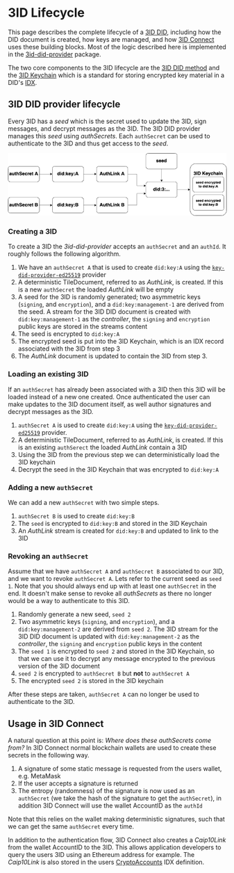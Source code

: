 # 3ID Lifecycle

This page describes the complete lifecycle of a [3ID DID](./method.md), including how the DID document is created, how keys are managed, and how [3ID Connect](./3id-connect.md) uses these building blocks. Most of the logic described here is implemented in the [3id-did-provider](./provider.md) package.

The two core components to the 3ID lifecycle are the [3ID DID method](./method.md) and the [3ID Keychain](https://github.com/ceramicnetwork/CIP/blob/main/CIPs/CIP-20/CIP-20.md) which is a standard for storing encrypted key material in a DID's [IDX](../../tools/identity/idx.md).

## 3ID DID provider lifecycle
Every 3ID has a *seed* which is the secret used to update the 3ID, sign messages, and decrypt messages as the 3ID. The 3ID DID provider manages this *seed* using *authSecrets*. Each `authSecret` can be used to authenticate to the 3ID and thus get access to the *seed*.

![3ID DID Provider Lifecycle Diagram](../../images/3id-lifecycle.png)

### Creating a 3ID
To create a 3ID the *3id-did-provider* accepts an `authSecret` and an `authId`. It roughly follows the following algorithm.

1. We have an `authSecret A` that is used to create `did:key:A` using the [`key-did-provider-ed25519`](../key-did/provider.md) provider
1. A deterministic TileDocument, referred to as *AuthLink*, is created. If this is a new `authSecret` the loaded *AuthLink* will be empty
1. A seed for the 3ID is randomly generated; two asymmetric keys (`signing`, and `encryption`), and a `did:key:management-1` are derived from the seed. A stream for the 3ID DID document is created with `did:key:management-1` as the *controller*, the `signing` and `encryption` public keys are stored in the streams content
1. The seed is encrypted to `did:key:A`
1. The encrypted seed is put into the 3ID Keychain, which is an IDX record associated with the 3ID from step 3
1. The *AuthLink* document is updated to contain the 3ID from step 3.

### Loading an existing 3ID
If an `authSecret` has already been associated with a 3ID then this 3ID will be loaded instead of a new one created. Once authenticated the user can make updates to the 3ID document itself, as well author signatures and decrypt messages as the 3ID.

1. `authSecret A` is used to create `did:key:A` using the [`key-did-provider-ed25519`](../key-did/provider.md) provider.
1. A deterministic TileDocument, referred to as *AuthLink*, is created. If this is an existing `authSerect` the loaded *AuthLink* contain a 3ID
1. Using the 3ID from the previous step we can deterministically load the 3ID keychain
1. Decrypt the seed in the 3ID Keychain that was encrypted to `did:key:A`

### Adding a new `authSecret`
We can add a new `authSecret` with two simple steps.

1. `authSecret B` is used to create `did:key:B`
1. The `seed` is encrypted to `did:key:B` and stored in the 3ID Keychain
1. An *AuthLink* stream is created for `did:key:B` and updated to link to the 3ID

### Revoking an `authSecret`
Assume that we have `authSecret A` and `authSecret B` associated to our 3ID, and we want to revoke `authSecret A`. Lets refer to the current seed as `seed 1`. Note that you should always end up with at least one `authSecret` in the end. It doesn't make sense to revoke all *authSecrets* as there no longer would be a way to authenticate to this 3ID.

1. Randomly generate a new seed, `seed 2`
1. Two asymmetric keys (`signing`, and `encryption`), and a `did:key:management-2` are derived from `seed 2`. The 3ID stream for the 3ID DID document is updated with `did:key:management-2` as the *controller*, the `signing` and `encryption` public keys in the content
1. The `seed 1` is encrypted to `seed 2` and stored in the 3ID Keychain, so that we can use it to decrypt any message encrypted to the previous version of the 3ID document
1. `seed 2` is encrypted to `authSecret B` but **not** to `authSecret A`
1. The encrypted `seed 2` is stored in the 3ID keychain

After these steps are taken, `authSecret A` can no longer be used to authenticate to the 3ID.

## Usage in 3ID Connect
A natural question at this point is: *Where does these authSecrets come from?* In 3ID Connect normal blockchain wallets are used to create these secrets in the following way.

1. A signature of some static message is requested from the users wallet, e.g. MetaMask
1. If the user accepts a signature is returned
1. The entropy (randomness) of the signature is now used as an `authSecret` (we take the hash of the signature to get the `authSecret`), in addition 3ID Connect will use the wallet AccountID as the `authId`

Note that this relies on the wallet making deterministic signatures, such that we can get the same `authSecret` every time.

In addition to the authentication flow, 3ID Connect also creates a *Caip10Link* from the wallet AccountID to the 3ID. This allows application developers to query the users 3ID using an Ethereum address for example. The *Caip10Link* is also stored in the users [CryptoAccounts](https://github.com/ceramicnetwork/CIP/blob/main/CIPs/CIP-21/CIP-21.md) IDX definition.

